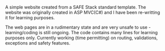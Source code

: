 A simple website created from a SAFE Stack standard template. The website was originally created in ASP MVC(C#) and I have been re-writting it for learning purposes.


The web pages are in a rudimentary state and are very unsafe to use - learning/coding is still ongoing. The code contains many lines for learning purposes only. Currently working (time permitting) on routing, validations, exceptions and safety features.  